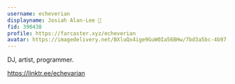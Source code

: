 ```yaml
---
username: echeverian
displayname: Josiah Alan-Lee 🎩
fid: 390438
profile: https://farcaster.xyz/echeverian
avatar: https://imagedelivery.net/BXluQx4ige9GuW0Ia56BHw/7bd3a5bc-4b97-4248-3483-81a67ea6f500/original
---
```


DJ, artist, programmer.

https://linktr.ee/echevarian
